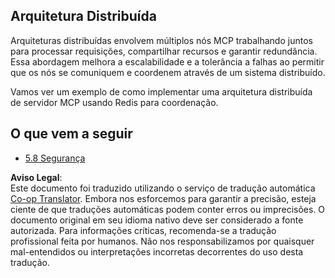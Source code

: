<!--
CO_OP_TRANSLATOR_METADATA:
{
  "original_hash": "cd973a4e381337c6a3ac2443e7548e63",
  "translation_date": "2025-06-12T23:40:41+00:00",
  "source_file": "05-AdvancedTopics/mcp-scaling/README.md",
  "language_code": "br"
}
-->
## Arquitetura Distribuída

Arquiteturas distribuídas envolvem múltiplos nós MCP trabalhando juntos para processar requisições, compartilhar recursos e garantir redundância. Essa abordagem melhora a escalabilidade e a tolerância a falhas ao permitir que os nós se comuniquem e coordenem através de um sistema distribuído.

Vamos ver um exemplo de como implementar uma arquitetura distribuída de servidor MCP usando Redis para coordenação.

## O que vem a seguir

- [5.8 Segurança](../mcp-security/README.md)

**Aviso Legal**:  
Este documento foi traduzido utilizando o serviço de tradução automática [Co-op Translator](https://github.com/Azure/co-op-translator). Embora nos esforcemos para garantir a precisão, esteja ciente de que traduções automáticas podem conter erros ou imprecisões. O documento original em seu idioma nativo deve ser considerado a fonte autorizada. Para informações críticas, recomenda-se a tradução profissional feita por humanos. Não nos responsabilizamos por quaisquer mal-entendidos ou interpretações incorretas decorrentes do uso desta tradução.